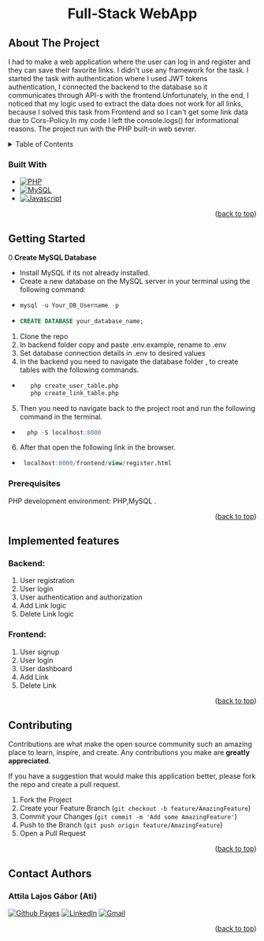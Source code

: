 <h1 align="center">Full-Stack WebApp</h1>

  <p align="center">

  </p>

<h2 id="about-the-project">About The Project</h2>

I had to make a web application where the user can log in and register and they can save their favorite links. I didn't use any framework for the task. I started the task with authentication where I used JWT tokens authentication, I connected the backend to the database so it communicates through  API-s with the frontend.Unfortunately, in the end, I noticed that my logic used to extract the data does not work for all links, because I solved this task from Frontend and so I can't get some link data due to Cors-Policy.In my code I left the console.logs() for informational reasons. The project run with the PHP built-in web sevrer.

<details>
  <summary>Table of Contents</summary>
  <ol>
    <li>
      <a href="#about-the-project">About The Project</a>
      <ul>
        <li><a href="#built-with">Built With</a></li>
        <li><a href="#implemented-features">Implemented features</a></li>
      </ul>
    </li>
     <li>
       <a href="#getting-started">Getting Started</a>
      <ul>
      <li><a href="#prerequisites">Prerequisites</a></li>
     </li>
    <li><a href="#contributing">Contributing</a></li>
    <li><a href="#contact-author">Contact Authors</a></li>
  </ol>
</details>

<h3 id="built-with">Built With</h3>

* [![PHP][PHP]][PHP-url]
* [![MySQL][MySQL]][MySQL-url]
* [![Javascript][Javascript]][Javascript-url]


<p align="right">(<a href="#about-the-project">back to top</a>)</p>

<h2 id="getting-started">Getting Started</h2>

0.**Create MySQL Database**
   - Install MySQL if its not already installed.
   - Create a new database on the MySQL server in your terminal using the following command:
   - ```sql
     mysql -u Your_DB_Username -p
     ```
- ```sql
  CREATE DATABASE your_database_name;
  ```


1. Clone the repo
2. In backend folder copy and paste .env.example, rename to .env
3. Set database connection details in .env to desired values
4. In the backend you need to navigate the database folder , to create tables with the following commands.
- ```sql
     php create_user_table.php
     php create_link_table.php
     ```
   
5. Then you need to navigate back to the project root and run the following command in the terminal.
- ```sql
    php -S localhost:8000 
  ```
6. After that open the  following link in the browser.
- ```sql
   localhost:8000/frontend/view/register.html
  ```   
  

<h3 id="prerequisites">Prerequisites</h3>

PHP development environment: PHP,MySQL .

<p align="right">(<a href="#about-the-project">back to top</a>)</p>

<h2 id="implemented-features">Implemented features</h2>

### Backend:

1. User registration
2. User login
3. User authentication and authorization
4. Add Link logic
5. Delete Link logic



### Frontend:


1. User signup
2. User login
3. User dashboard
4. Add Link
5. Delete Link




<p align="right">(<a href="#about-the-project">back to top</a>)</p>

<h2 id="contributing">Contributing</h2>

Contributions are what make the open source community such an amazing place to learn, inspire, and create. Any
contributions you make are **greatly appreciated**.

If you have a suggestion that would make this application better, please fork the repo and create a pull request.

1. Fork the Project
2. Create your Feature Branch (```git checkout -b feature/AmazingFeature```)
3. Commit your Changes (`git commit -m 'Add some AmazingFeature'`)
4. Push to the Branch (`git push origin feature/AmazingFeature`)
5. Open a Pull Request

<p align="right">(<a href="#about-the-project">back to top</a>)</p>

<h2 id="contact-author">Contact Authors</h2>



### Attila Lajos Gábor (Ati)

[![Github Pages]](https://github.com/gaborati)
[![LinkedIn]](https://www.linkedin.com/in/attila-lajos-gabor/)
[![Gmail]](mailto:atidev1122gmail.com)

<p align="right">(<a href="#about-the-project">back to top</a>)</p>

<!-- MARKDOWN LINKS & IMAGES -->

[PHP]: https://img.shields.io/badge/PHP-777BB4?style=for-the-badge&logo=php&logoColor=white
[PHP-url]: https://www.php.net/
[MySQL]: https://img.shields.io/badge/MySQL-00000F?style=for-the-badge&logo=mysql&logoColor=white
[MySQL-url]: https://www.mysql.com/
[Javascript]: https://img.shields.io/badge/JavaScript-F7DF1E?style=for-the-badge&logo=javascript&logoColor=black
[Javascript-url]: https://www.javascript.com/



[Github Pages]: https://img.shields.io/badge/github-121013?style=for-the-badge&logo=github&logoColor=white
[LinkedIn]: https://img.shields.io/badge/LinkedIn-0077B5?style=for-the-badge&logo=linkedin&logoColor=white
[Gmail]: https://img.shields.io/badge/Gmail-D14836?style=for-the-badge&logo=gmail&logoColor=white
